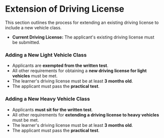 # Extension of Driving License

This section outlines the process for extending an existing driving license to include a new vehicle class.

* **Current Driving License:** The applicant's existing driving license must be submitted.

### Adding a New Light Vehicle Class

* Applicants are **exempted from the written test**.
* All other requirements for obtaining a **new driving license for light vehicles** must be met.
* The learner's driving license must be at least **3 months old**.
* The applicant must pass the **practical test**.

### Adding a New Heavy Vehicle Class

* Applicants **must sit for the written test**.
* All other requirements for **extending a driving license to heavy vehicles** must be met.
* The learner's driving license must be at least **3 months old**.
* The applicant must pass the **practical test**.